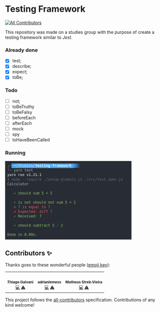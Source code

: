 # Testing Framework
<!-- ALL-CONTRIBUTORS-BADGE:START - Do not remove or modify this section -->
[![All Contributors](https://img.shields.io/badge/all_contributors-1-orange.svg?style=flat-square)](#contributors-)
<!-- ALL-CONTRIBUTORS-BADGE:END -->

This repository was made on a studies group with the purpose of create a testing framework similar to *Jest*.

### Already done

- [x] test;
- [x] describe;
- [x] expect;
- [x] toBe;

### Todo

- [ ] not;
- [ ] toBeTruthy
- [ ] toBeFalsy
- [ ] beforeEach
- [ ] afterEach
- [ ] mock
- [ ] spy
- [ ] toHaveBeenCalled

### Running
![Running tests](images/tests.png)
## Contributors ✨

Thanks goes to these wonderful people ([emoji key](https://allcontributors.org/docs/en/emoji-key)):

<!-- ALL-CONTRIBUTORS-LIST:START - Do not remove or modify this section -->
<!-- prettier-ignore-start -->
<!-- markdownlint-disable -->
<table>
  <tr>
    <td align="center"><a href="http://ilegra.com/"><img src="https://avatars3.githubusercontent.com/u/20430611?v=4" width="100px;" alt=""/><br /><sub><b>Thiago Galvani</b></sub></a><br /><a href="https://github.com/thiagopaiva99/testing-framework/commits?author=thiagopaiva99" title="Code">💻</a> <a href="https://github.com/thiagopaiva99/testing-framework/commits?author=thiagopaiva99" title="Tests">⚠️</a></td>
    <td align="center"><a href="https://github.com/adrianlemess"><img src="https://avatars2.githubusercontent.com/u/12432777?v=4" width="100px;" alt=""/><br /><sub><b>adrianlemess</b></sub></a><br /><a href="https://github.com/thiagopaiva99/testing-framework/commits?author=adrianlemess" title="Code">💻</a> <a href="https://github.com/thiagopaiva99/testing-framework/commits?author=adrianlemess" title="Tests">⚠️</a></td>
    <td align="center"><a href="http://www.streb.com.br"><img src="https://avatars3.githubusercontent.com/u/12275847?v=4" width="100px;" alt=""/><br /><sub><b>Matheus Streb Vieira</b></sub></a><br /><a href="https://github.com/thiagopaiva99/testing-framework/commits?author=mataca9" title="Code">💻</a> <a href="https://github.com/thiagopaiva99/testing-framework/commits?author=mataca9" title="Tests">⚠️</a></td>
  </tr>
</table>

<!-- markdownlint-enable -->
<!-- prettier-ignore-end -->
<!-- ALL-CONTRIBUTORS-LIST:END -->

This project follows the [all-contributors](https://github.com/all-contributors/all-contributors) specification. Contributions of any kind welcome!